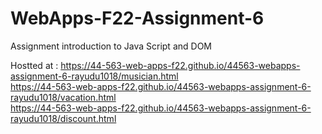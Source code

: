 # WebApps-F22-Assignment-6
Assignment introduction to Java Script and DOM

Hostted at : <https://44-563-web-apps-f22.github.io/44563-webapps-assignment-6-rayudu1018/musician.html><br>
    <https://44-563-web-apps-f22.github.io/44563-webapps-assignment-6-rayudu1018/vacation.html><br>
    <https://44-563-web-apps-f22.github.io/44563-webapps-assignment-6-rayudu1018/discount.html>
